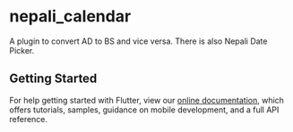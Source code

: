 # nepali_calendar

A plugin to convert AD to BS and vice versa. There is also Nepali Date Picker.
## Getting Started

For help getting started with Flutter, view our 
[online documentation](https://flutter.io/docs), which offers tutorials, 
samples, guidance on mobile development, and a full API reference.
